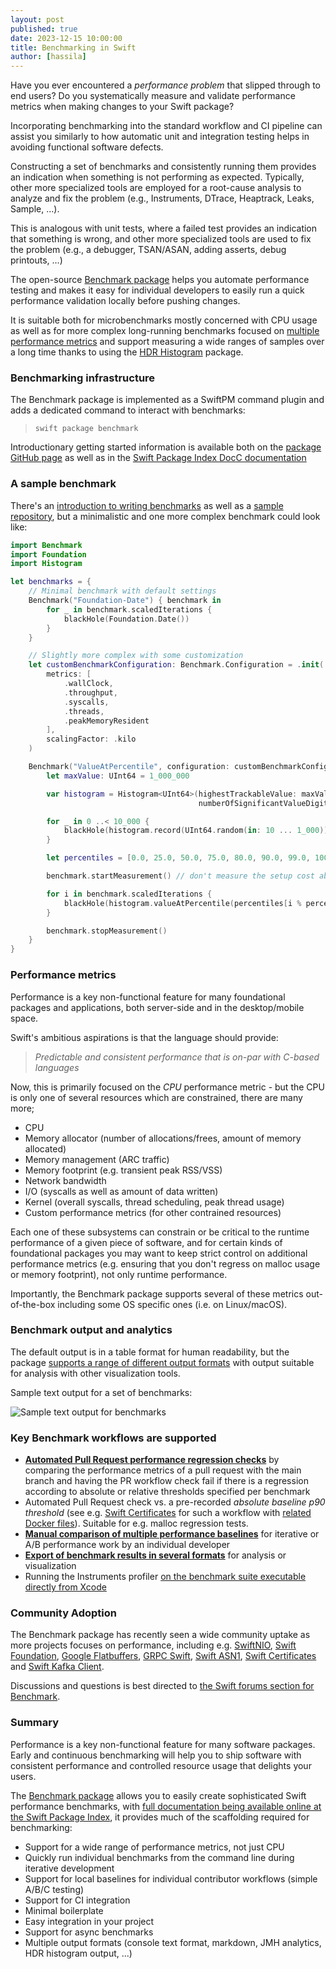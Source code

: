 ```yaml
---
layout: post
published: true
date: 2023-12-15 10:00:00
title: Benchmarking in Swift
author: [hassila]
---
```


Have you ever encountered a _performance problem_ that slipped through to end users? Do you systematically measure and validate performance metrics when making changes to your Swift package?

Incorporating benchmarking into the standard workflow and CI pipeline can assist you similarly to how automatic unit and integration testing helps in avoiding functional software defects.

Constructing a set of benchmarks and consistently running them provides an indication when something is not performing as expected. Typically, other more specialized tools are employed for a root-cause analysis to analyze and fix the problem (e.g., Instruments, DTrace, Heaptrack, Leaks, Sample, …).

This is analogous with unit tests, where a failed test provides an indication that something is wrong, and other more specialized tools are used to fix the problem (e.g., a debugger, TSAN/ASAN, adding asserts, debug printouts, …)

The open-source [Benchmark package](https://github.com/ordo-one/package-benchmark) helps you automate performance testing and makes it easy for individual developers to easily run a quick performance validation locally before pushing changes.

It is suitable both for microbenchmarks mostly concerned with CPU usage as well as for more complex long-running benchmarks focused on [multiple performance metrics](https://swiftpackageindex.com/ordo-one/package-benchmark/1.14.0/documentation/benchmark/metrics) and support measuring a wide ranges of samples over a long time thanks to using the [HDR Histogram](https://github.com/HdrHistogram/hdrhistogram-swift) package.

### Benchmarking infrastructure
The Benchmark package is implemented as a SwiftPM command plugin and adds a dedicated command to interact with benchmarks:

> ```swift package benchmark``` 

Introductionary getting started information is available both on the [package GitHub page](https://github.com/ordo-one/package-benchmark) as well as in the [Swift Package Index DocC documentation](https://swiftpackageindex.com/ordo-one/package-benchmark/1.14.0/documentation/benchmark/gettingstarted)

### A sample benchmark

There's an [introduction to writing benchmarks](https://swiftpackageindex.com/ordo-one/package-benchmark/1.14.0/documentation/benchmark/writingbenchmarks) as well as a [sample repository](https://github.com/ordo-one/package-benchmark-samples), but a minimalistic and one more complex benchmark could look like:

```swift
import Benchmark
import Foundation
import Histogram

let benchmarks = {
    // Minimal benchmark with default settings
    Benchmark("Foundation-Date") { benchmark in
        for _ in benchmark.scaledIterations {
            blackHole(Foundation.Date())
        }
    } 

    // Slightly more complex with some customization
    let customBenchmarkConfiguration: Benchmark.Configuration = .init(
        metrics: [
            .wallClock,
            .throughput,
            .syscalls,
            .threads,
            .peakMemoryResident
        ],
        scalingFactor: .kilo
    )

    Benchmark("ValueAtPercentile", configuration: customBenchmarkConfiguration) { benchmark in
        let maxValue: UInt64 = 1_000_000

        var histogram = Histogram<UInt64>(highestTrackableValue: maxValue, 
                                          numberOfSignificantValueDigits: .three)

        for _ in 0 ..< 10_000 {
            blackHole(histogram.record(UInt64.random(in: 10 ... 1_000)))
        }

        let percentiles = [0.0, 25.0, 50.0, 75.0, 80.0, 90.0, 99.0, 100.0]

        benchmark.startMeasurement() // don't measure the setup cost above

        for i in benchmark.scaledIterations {
            blackHole(histogram.valueAtPercentile(percentiles[i % percentiles.count]))
        }

        benchmark.stopMeasurement()
    }
}
```

### Performance metrics
Performance is a key non-functional feature for many foundational packages and applications, both server-side and in the desktop/mobile space. 

Swift's ambitious aspirations is that the language should provide:

> _Predictable and consistent performance that is on-par with C-based languages_

Now, this is primarily focused on the _CPU_ performance metric - but the CPU is only one of several resources which are constrained, there are many more;
 
* CPU
* Memory allocator (number of allocations/frees, amount of memory allocated)
* Memory management (ARC traffic)
* Memory footprint (e.g. transient peak RSS/VSS)
* Network bandwidth
* I/O (syscalls as well as amount of data written)
* Kernel (overall syscalls, thread scheduling, peak thread usage)
* Custom performance metrics (for other contrained resources)

Each one of these subsystems can constrain or be critical to the runtime performance of a given piece of software, and for certain kinds of foundational packages you may want to keep strict control on additional performance metrics (e.g. ensuring that you don't regress on malloc usage or memory footprint), not only runtime performance. 

Importantly, the Benchmark package supports several of these metrics out-of-the-box including some OS specific ones (i.e. on Linux/macOS).

### Benchmark output and analytics

The default output is in a table format for human readability, but the package [supports a range of different output formats](https://swiftpackageindex.com/ordo-one/package-benchmark/1.14.0/documentation/benchmark/exportingbenchmarks) with output suitable for analysis with other visualization tools.

Sample text output for a set of benchmarks:

<img
  alt="Sample text output for benchmarks"
  src="/assets/images/benchmark-blog/Benchmark.jpg" />

### Key Benchmark workflows are supported

* **[Automated Pull Request performance regression checks](https://swiftpackageindex.com/ordo-one/package-benchmark/documentation/benchmark/comparingbenchmarksci)** by comparing the performance metrics of a pull request with the main branch and having the PR workflow check fail if there is a regression according to absolute or relative thresholds specified per benchmark
* Automated Pull Request check vs. a pre-recorded *absolute baseline p90 threshold* (see e.g. [Swift Certificates](https://github.com/apple/swift-certificates/tree/main/Benchmarks) for such a workflow with [related Docker files](https://github.com/apple/swift-certificates/tree/main/docker)). Suitable for e.g. malloc regression tests.
* **[Manual comparison of multiple performance baselines](https://swiftpackageindex.com/ordo-one/package-benchmark/documentation/benchmark/creatingandcomparingbaselines)** for iterative or A/B performance work by an individual developer
* **[Export of benchmark results in several formats](https://swiftpackageindex.com/ordo-one/package-benchmark/documentation/benchmark/exportingbenchmarks)** for analysis or visualization
* Running the Instruments profiler [on the benchmark suite executable directly from Xcode](https://github.com/ordo-one/package-benchmark/releases/tag/1.11.0)

### Community Adoption
The Benchmark package has recently seen a wide community uptake as more projects focuses on performance, including e.g.
[SwiftNIO](https://github.com/apple/swift-nio), [Swift Foundation](https://github.com/apple/swift-foundation), [Google Flatbuffers](https://github.com/google/flatbuffers), [GRPC Swift](https://github.com/grpc/grpc-swift), [Swift ASN1](https://github.com/apple/swift-asn1), [Swift Certificates](https://github.com/apple/swift-certificates) and [Swift Kafka Client](https://github.com/swift-server/swift-kafka-client). 

Discussions and questions is best directed to [the Swift forums section for Benchmark](https://forums.swift.org/c/related-projects/benchmark/105).

### Summary

Performance is a key non-functional feature for many software packages. Early and continuous benchmarking will 
help you to ship software with consistent performance and controlled resource usage that delights your users.

The [Benchmark package](https://github.com/ordo-one/package-benchmark) allows you to easily create sophisticated Swift performance benchmarks, with [full documentation being available online at the Swift Package Index](https://swiftpackageindex.com/ordo-one/package-benchmark/1.14.0/documentation/benchmark), it provides much of the scaffolding required for benchmarking:

* Support for a wide range of performance metrics, not just CPU
* Quickly run individual benchmarks from the command line during iterative development
* Support for local baselines for individual contributor workflows (simple A/B/C testing)
* Support for CI integration
* Minimal boilerplate
* Easy integration in your project 
* Support for async benchmarks
* Multiple output formats (console text format, markdown, JMH analytics, HDR histogram output, ...)
